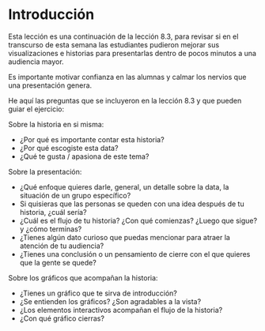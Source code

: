 ﻿# Introducción 

Esta lección es una continuación de la lección 8.3, para revisar si en el transcurso de esta semana las estudiantes pudieron mejorar sus visualizaciones e 
historias para presentarlas dentro de pocos minutos a una audiencia mayor. 

Es importante motivar confianza en las alumnas y calmar los nervios que una presentación genera. 

He aquí las preguntas que se incluyeron en la lección 8.3 y que pueden guiar el ejercicio: 

Sobre la historia en si misma: 
- ¿Por qué es importante contar esta historia?
- ¿Por qué escogiste esta data? 
- ¿Qué te gusta / apasiona de este tema?

Sobre la presentación:
- ¿Qué enfoque quieres darle, general, un detalle sobre la data, la situación de un grupo específico?
- Si quisieras que las personas se queden con una idea después de tu historia, ¿cuál sería?
- ¿Cuál es el flujo de tu historia? ¿Con qué comienzas? ¿Luego que sigue? y ¿cómo terminas?
- ¿Tienes algún dato curioso que puedas mencionar para atraer la atención de tu audiencia?
- ¿Tienes una conclusión o un pensamiento de cierre con el que quieres que la gente se quede?

Sobre los gráficos que acompañan la historia: 
- ¿Tienes un gráfico que te sirva de introducción?
- ¿Se entienden los gráficos? ¿Son agradables a la vista?
- ¿Los elementos interactivos acompañan el flujo de la historia?
- ¿Con qué gráfico cierras?